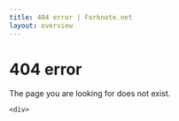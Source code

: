 ```yaml
---
title: 404 error | Forknote.net
layout: overview
---
```


  <div id="wrapper">
    <div class="content">

<h1>404 error</h1>

The page you are looking for does not exist.

    <div>
  </div>